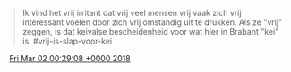 > Ik vind het vrij irritant dat vrij veel mensen vrij vaak zich vrij interessant voelen door zich vrij omstandig uit te drukken\. Als ze "vrij" zeggen, is dat keivalse bescheidenheid voor wat hier in Brabant "kei" is\. \#vrij\-is\-slap\-voor\-kei

<img src="../../media/tweet.ico" width="12" /> [Fri Mar 02 00:29:08 +0000 2018](https://twitter.com/DromerDenker/status/969368976156495872)